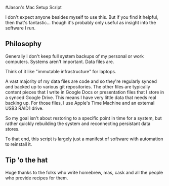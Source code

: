 #Jason's Mac Setup Script

I don't expect anyone besides myself to use this. But if you find it helpful, then that's fantastic... though it's probably only useful as insight into the software I run.

## Philosophy

Generally I don't keep full system backups of my personal or work computers. Systems aren't important. Data files are.

Think of it like "immutable infrastructure" for laptops.

A vast majority of my data files are code and so they're regularly synced and backed up to various git repositories. The other files are typically content pieces that I write in Google Docs or presentation files that I store in a synced Google Drive. This means I have very little data that needs real backing up. For those files, I use Apple's Time Machine and an external USB3 RAID1 drive.

So my goal isn't about restoring to a specific point in time for a system, but rather quickly rebuilding the system and reconnecting persistant data stores.

To that end, this script is largely just a manifest of software with automation to reinstall it.

## Tip 'o the hat

Huge thanks to the folks who write homebrew, mas, cask and all the people who provide recipes for them.

